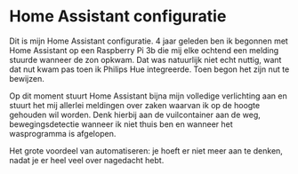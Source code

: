 # Home Assistant configuratie
Dit is mijn Home Assistant configuratie. 4 jaar geleden ben ik begonnen met Home Assistant op een Raspberry Pi 3b die mij elke ochtend een melding stuurde wanneer de zon opkwam. Dat was natuurlijk niet echt nuttig, want dat nut kwam pas toen ik Philips Hue integreerde. Toen begon het zijn nut te bewijzen.

Op dit moment stuurt Home Assistant bijna mijn volledige verlichting aan en stuurt het mij allerlei meldingen over zaken waarvan ik op de hoogte gehouden wil worden. Denk hierbij aan de vuilcontainer aan de weg, bewegingsdetectie wanneer ik niet thuis ben en wanneer het wasprogramma is afgelopen.

Het grote voordeel van automatiseren: je hoeft er niet meer aan te denken, nadat je er heel veel over nagedacht hebt.
